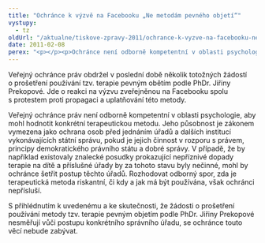 ```yaml
---
title: "Ochránce k výzvě na Facebooku „Ne metodám pevného objetí“"
vystupy:
  - tz
oldUrl: "/aktualne/tiskove-zpravy-2011/ochrance-k-vyzve-na-facebooku-ne-metodam-pevneho-objeti"
date: 2011-02-08
perex: "<p></p><p>Ochránce není odborně kompetentní v oblasti psychologie, aby mohl rozhodovat odborný spor o to, zda je určitá terapeutická metoda riskantní, či kdy a za jakých podmínek má být používána.</p>"
---
```


<!-- imported from the old website -->

<p>Veřejný ochránce práv obdržel v poslední době několik totožných žádostí o prošetření používání tzv. terapie pevným obětím podle PhDr. Jiřiny Prekopové. Jde o reakci na výzvu zveřejněnou na Facebooku spolu s protestem proti propagaci a uplatňování této metody.</p><p>Veřejný ochránce práv není odborně kompetentní v oblasti psychologie, aby mohl hodnotit konkrétní terapeutickou metodu. Jeho působnost je zákonem vymezena jako ochrana osob před jednáním úřadů a dalších institucí vykonávajících státní správu, pokud je jejich činnost v rozporu s právem, principy demokratického právního státu a dobré správy. V případě, že by například existovaly znalecké posudky prokazující nepříznivé dopady terapie na dítě a příslušné úřady by za tohoto stavu byly nečinné, mohl by ochránce šetřit postup těchto úřadů. Rozhodovat odborný spor, zda je terapeutická metoda riskantní, či kdy a jak má být používána, však ochránci nepřísluší. </p><p>S přihlédnutím k uvedenému a ke skutečnosti, že žádosti o prošetření používání metody tzv. terapie pevným objetím podle PhDr. Jiřiny Prekopové nesměřují vůči postupu konkrétního správního úřadu, se ochránce touto věcí nebude zabývat.</p>
